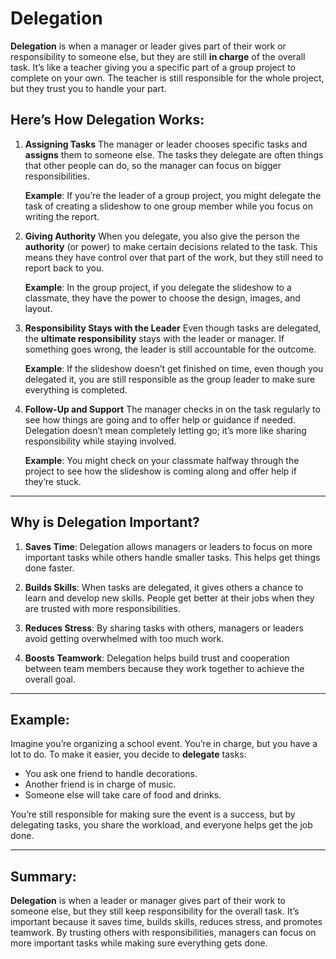 # Delegation
**Delegation** is when a manager or leader gives part of their work or responsibility to someone else, but they are still **in charge** of the overall task. It’s like a teacher giving you a specific part of a group project to complete on your own. The teacher is still responsible for the whole project, but they trust you to handle your part.

## Here’s How Delegation Works:

1. **Assigning Tasks**
The manager or leader chooses specific tasks and **assigns** them to someone else. The tasks they delegate are often things that other people can do, so the manager can focus on bigger responsibilities.

   **Example**: If you’re the leader of a group project, you might delegate the task of creating a slideshow to one group member while you focus on writing the report.

2. **Giving Authority**
When you delegate, you also give the person the **authority** (or power) to make certain decisions related to the task. This means they have control over that part of the work, but they still need to report back to you.

   **Example**: In the group project, if you delegate the slideshow to a classmate, they have the power to choose the design, images, and layout.

3. **Responsibility Stays with the Leader**
Even though tasks are delegated, the **ultimate responsibility** stays with the leader or manager. If something goes wrong, the leader is still accountable for the outcome.

   **Example**: If the slideshow doesn’t get finished on time, even though you delegated it, you are still responsible as the group leader to make sure everything is completed.

4. **Follow-Up and Support**
The manager checks in on the task regularly to see how things are going and to offer help or guidance if needed. Delegation doesn’t mean completely letting go; it’s more like sharing responsibility while staying involved.

   **Example**: You might check on your classmate halfway through the project to see how the slideshow is coming along and offer help if they’re stuck.

---

## Why is Delegation Important?

1. **Saves Time**: Delegation allows managers or leaders to focus on more important tasks while others handle smaller tasks. This helps get things done faster.

2. **Builds Skills**: When tasks are delegated, it gives others a chance to learn and develop new skills. People get better at their jobs when they are trusted with more responsibilities.

3. **Reduces Stress**: By sharing tasks with others, managers or leaders avoid getting overwhelmed with too much work.

4. **Boosts Teamwork**: Delegation helps build trust and cooperation between team members because they work together to achieve the overall goal.

---

## Example:
Imagine you’re organizing a school event. You’re in charge, but you have a lot to do. To make it easier, you decide to **delegate** tasks:
- You ask one friend to handle decorations.
- Another friend is in charge of music.
- Someone else will take care of food and drinks.

You’re still responsible for making sure the event is a success, but by delegating tasks, you share the workload, and everyone helps get the job done.

---

## Summary:
**Delegation** is when a leader or manager gives part of their work to someone else, but they still keep responsibility for the overall task. It’s important because it saves time, builds skills, reduces stress, and promotes teamwork. By trusting others with responsibilities, managers can focus on more important tasks while making sure everything gets done.
